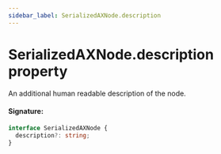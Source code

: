 ```yaml
---
sidebar_label: SerializedAXNode.description
---
```


# SerializedAXNode.description property

An additional human readable description of the node.

#### Signature:

```typescript
interface SerializedAXNode {
  description?: string;
}
```
